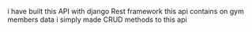 i have built this API with django Rest framework
this api contains on gym members data
i simply made CRUD methods to this api
